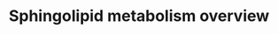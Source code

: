 ---
annotations:
- type: Pathway Ontology
  value: sphingolipid biosynthetic pathway
- type: Pathway Ontology
  value: sphingolipid metabolic pathway
- type: Pathway Ontology
  value: sphingomyelin metabolic pathway
authors:
- DeSl
- Eweitz
description: New PW, homology converted
last-edited: 2021-05-18
organisms:
- Homo sapiens
redirect_from:
- /index.php/Pathway:WP4725
- /instance/WP4725
schema-jsonld:
- '@context': https://schema.org/
  '@id': https://wikipathways.github.io/pathways/WP4725.html
  '@type': Dataset
  creator:
    '@type': Organization
    name: WikiPathways
  description: New PW, homology converted
  keywords:
  - DH-SM
  - CoA(20:0)
  - Sphingosine
  - SPTLC1
  - ADP
  - DH-Ceramide
  - Hexadecanal
  - Sphinganine
  - SGPP1
  - DH-Glc-Cer
  - 1-Hexadecenal
  - SGPP2
  - Sphinganine-1-phosphate
  - CoA(24:0)
  - SPTLC2
  - CERS4
  - UGT8
  - CoA(16:0)
  - Ppap2a
  - SGMS2
  - CERS1
  - ASAH1
  - ATP
  - SGPL1
  - PLPP3
  - CERS6
  - SM
  - CERS3
  - SPHK2
  - Glc-Cer
  - UGCG
  - Cer-1-P
  - H2O
  - DH-Cer-1-P
  - CoA(22:0)
  - CERK
  - DEGS1
  - Gal-Cer
  - Sphingosine-1-phosphate
  - SPHK1
  - Ppap2c
  - CoA(26:1)
  - SMPD1
  - SGMS1
  - DEGS2
  - CoA(26:0)
  - DH-Gal-Cer
  - Serine
  - CERS2
  - KDSR
  - 3-keto-sphinganine
  - CoA(18:0)
  - Palmitoyl-CoA
  - Ethanolamine-phosphate
  - Ceramide
  - CoA(24:1)
  license: CC0
  name: Sphingolipid metabolism overview
seo: CreativeWork
title: Sphingolipid metabolism overview
wpid: WP4725
---